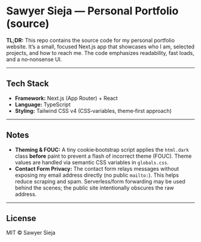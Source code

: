 # Sawyer Sieja — Personal Portfolio (source)

**TL;DR:** This repo contains the source code for my personal portfolio website. It’s a small, focused Next.js app that showcases who I am, selected projects, and how to reach me. The code emphasizes readability, fast loads, and a no‑nonsense UI.

---

## Tech Stack

* **Framework:** Next.js (App Router) + React
* **Language:** TypeScript
* **Styling:** Tailwind CSS v4 (CSS‑variables, theme‑first approach)

---

## Notes

* **Theming & FOUC:** A tiny cookie‑bootstrap script applies the `html.dark` class **before** paint to prevent a flash of incorrect theme (FOUC). Theme values are handled via semantic CSS variables in `globals.css`.
* **Contact Form Privacy:** The contact form relays messages without exposing my email address directly (no public `mailto:`). This helps reduce scraping and spam. Serverless/form forwarding may be used behind the scenes; the public site intentionally obscures the raw address.

---

## License

MIT © Sawyer Sieja
